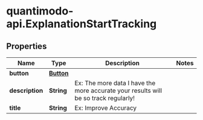 # quantimodo-api.ExplanationStartTracking

## Properties
Name | Type | Description | Notes
------------ | ------------- | ------------- | -------------
**button** | [**Button**](Button.md) |  | 
**description** | **String** | Ex: The more data I have the more accurate your results will be so track regularly! | 
**title** | **String** | Ex: Improve Accuracy | 


